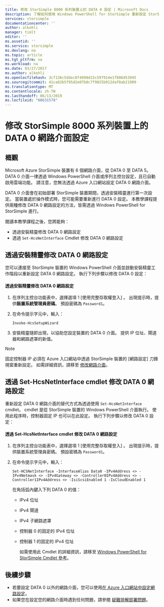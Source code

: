 ```yaml
---
title: 修改 StorSimple 8000 系列裝置上的 DATA 0 設定 | Microsoft Docs
description: 了解如何使用 Windows PowerShell for StorSimple 重新設定 StorSimple 裝置上的 DATA 0 網路介面。
services: storsimple
documentationcenter: ''
author: alkohli
manager: timlt
editor: ''
ms.assetid: ''
ms.service: storsimple
ms.devlang: na
ms.topic: article
ms.tgt_pltfrm: na
ms.workload: na
ms.date: 03/27/2017
ms.author: alkohli
ms.openlocfilehash: 3cf136c5ddec8f4998d15c597914e1f806453945
ms.sourcegitcommit: 41ca82b5f95d2e07b0c7f9025b912daf0ab21909
ms.translationtype: MT
ms.contentlocale: zh-TW
ms.lasthandoff: 06/13/2019
ms.locfileid: "60631578"
---
```

# <a name="modify-the-data-0-network-interface-settings-on-your-storsimple-8000-series-device"></a>修改 StorSimple 8000 系列裝置上的 DATA 0 網路介面設定

## <a name="overview"></a>概觀

Microsoft Azure StorSimple 裝置有 6 個網路介面，從 DATA 0 至 DATA 5。 DATA 0 介面一律透過 Windows PowerShell 介面或序列主控台設定，且已自動啟用雲端功能。 請注意，您無法透過 Azure 入口網站設定 DATA 0 網路介面。

DATA 0 介面會在初始部署 StorSimple 裝置期間，透過安裝精靈進行第一次設定。 當裝置處於操作模式時，您可能需要重新進行 DATA 0 設定。 本教學課程提供兩種修改 DATA 0 網路設定的方法，皆需透過 Windows PowerShell for StorSimple 進行。

閱讀本教學課程之後，您將能夠：

* 透過安裝精靈修改 DATA 0 網路設定
* 透過 `Set-HcsNetInterface` Cmdlet 修改 DATA 0 網路設定

## <a name="modify-data-0-network-settings-through-setup-wizard"></a>透過安裝精靈修改 DATA 0 網路設定
您可以連接至 StorSimple 裝置的 Windows PowerShell 介面並啟動安裝精靈工作階段以重新設定 DATA 0 網路設定。 執行下列步驟以修改 DATA 0 設定：

#### <a name="to-modify-data-0-network-settings-through-setup-wizard"></a>透過安裝精靈修改 DATA 0 網路設定
1. 在序列主控台功能表中，選擇選項 1 [使用完整存取權登入]  。 出現提示時，提供**裝置系統管理員密碼**。 預設密碼為 `Password1`。
2. 在命令提示字元中，輸入：
   
    `Invoke-HcsSetupWizard`
3. 安裝精靈隨即出現，以協助您設定裝置的 DATA 0 介面。 提供 IP 位址、閘道器和網路遮罩的新值。

> [!NOTE]
> 固定控制器 IP 必須在 Azure 入口網站中透過 StorSimple 裝置的 [網路設定]  刀鋒視窗重新設定。 如需詳細資訊，請移至 [修改網路介面](storsimple-8000-modify-device-config.md#modify-network-interfaces)。

## <a name="modify-data-0-network-settings-through-set-hcsnetinterface-cmdlet"></a>透過 Set-HcsNetInterface cmdlet 修改 DATA 0 網路設定
重新設定 DATA 0 網路介面的替代方式為透過使用 `Set-HcsNetInterface` cmdlet。 cmdlet 是從 StorSimple 裝置的 Windows PowerShell 介面執行。 使用此程序時，控制器固定 IP 也可以在此設定。 執行下列步驟以修改 DATA 0 設定： 

#### <a name="to-modify-data-0-network-settings-through-the-set-hcsnetinterface-cmdlet"></a>透過 Set-HcsNetInterface cmdlet 修改 DATA 0 網路設定
1. 在序列主控台功能表中，選擇選項 1 [使用完整存取權登入]  。 出現提示時，提供裝置系統管理員密碼。 預設密碼為 `Password1`。
2. 在命令提示字元中，輸入：
   
    `Set-HCSNetInterface -InterfaceAlias Data0 -IPv4Address <> -IPv4Netmask <> -IPv4Gateway <> -Controller0IPv4Address <> -Controller1IPv4Address <> -IsiScsiEnabled 1 -IsCloudEnabled 1`
   
    在角括弧內鍵入下列 DATA 0 的值：
   
   * IPv4 位址
   * IPv4 閘道
   * IPv4 子網路遮罩
   * 控制器 0 的固定的 IPv4 位址
   * 控制器 1 的固定的 IPv4 位址
     
     如需使用此 Cmdlet 的詳細資訊，請移至 [Windows PowerShell for StorSimple Cmdlet 參考](https://technet.microsoft.com/library/dn688161.aspx)。

## <a name="next-steps"></a>後續步驟
* 若要設定 DATA 0 以外的網路介面，您可以使用[在 Azure 入口網站中設定網路設定](storsimple-8000-modify-device-config.md)。 
* 如果您在設定您的網路介面時遇到任何問題，請參閱 [疑難排解部署問題](storsimple-troubleshoot-deployment.md)。

